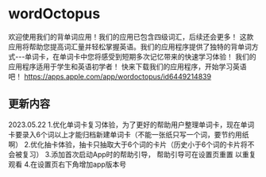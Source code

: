 # wordOctopus

欢迎使用我们的背单词应用！我们的应用已包含四级词汇，后续还会更多！
这款应用将帮助您提高词汇量并轻松掌握英语。我们的应用程序提供了独特的背单词方式---单词卡，在单词卡中您将感受到短期多次记忆带来的快速学习体验！
我们的应用程序适用于学生和英语初学者！
快来下载我们的应用程序，开始学习英语吧！
https://apps.apple.com/app/wordoctopus/id6449214839

## 更新内容

2023.05.22
1.优化单词卡复习体验，为了更好的帮助用户整理单词卡，现在单词卡要录入6个词以上才能归档新建单词卡（不能一张纸只写一个词，要节约用纸啊）
2.优化抽卡体验，抽卡只抽取大于6个词的卡片（历史小于6个词的卡片将不会被复习）
3.添加首次启动App时的帮助引导， 帮助引导可在设置页重置 以重复观看
4.在设置页右下角增加app版本号

